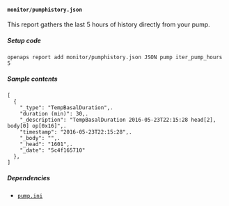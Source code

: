 #### `monitor/pumphistory.json`
This report gathers the last 5 hours of history directly from your pump.
##### Setup code
`openaps report add monitor/pumphistory.json JSON pump iter_pump_hours 5`
##### Sample contents
```
[
  {
    "_type": "TempBasalDuration",.
    "duration (min)": 30,.
    "_description": "TempBasalDuration 2016-05-23T22:15:28 head[2], body[0] op[0x16]",.
    "timestamp": "2016-05-23T22:15:28",.
    "_body": "",.
    "_head": "1601",.
    "_date": "5c4f165710"
  },
]
```
##### Dependencies
* [`pump.ini`](./openaps-device-pump.md)
